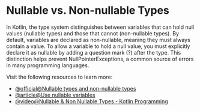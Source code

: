 # Nullable vs. Non-nullable Types

In Kotlin, the type system distinguishes between variables that can hold null values (nullable types) and those that cannot (non-nullable types). By default, variables are declared as non-nullable, meaning they must always contain a value. To allow a variable to hold a null value, you must explicitly declare it as nullable by adding a question mark (?) after the type. This distinction helps prevent NullPointerExceptions, a common source of errors in many programming languages.

Visit the following resources to learn more:

- [@official@Nullable types and non-nullable types](https://kotlinlang.org/docs/null-safety.html#nullable-types-and-non-nullable-types)
- [@article@Use nullable variables](https://developer.android.com/codelabs/basic-android-kotlin-compose-nullability#1)
- [@video@Nullable & Non Nullable Types - Kotlin Programming](https://www.youtube.com/watch?v=0qWPmaOt3VU)